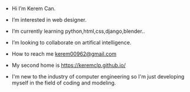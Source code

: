 -  Hi I’m Kerem Can.
-  I’m interested in web designer.
-  I’m currently learning python,html,css,django,blender.. 
-  I’m looking to collaborate on artifical intelligence.
-  How to reach me kerem00962@gmail.com

- My second home is https://keremclp.github.io/

- I'm new to the industry of computer engineering so I'm just developing myself in the field of coding and modeling.
